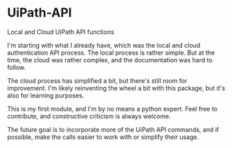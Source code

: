 # UiPath-API

Local and Cloud UiPath API functions

I'm starting with what I already have, which was the local and cloud authentication API process.
The local process is rather simple.
But at the time, the cloud was rather complex, and the documentation was hard to follow.

The cloud process has simplified a bit, but there's still room for improvement.
I'm likely reinventing the wheel a bit with this package, but it's also for learning purposes. 


This is my first module, and I'm by no means a python expert. 
Feel free to contribute, and constructive criticism is always welcome.

The future goal is to incorporate more of the UiPath API commands, 
and if possible, make the calls easier to work with or simplify their usage.